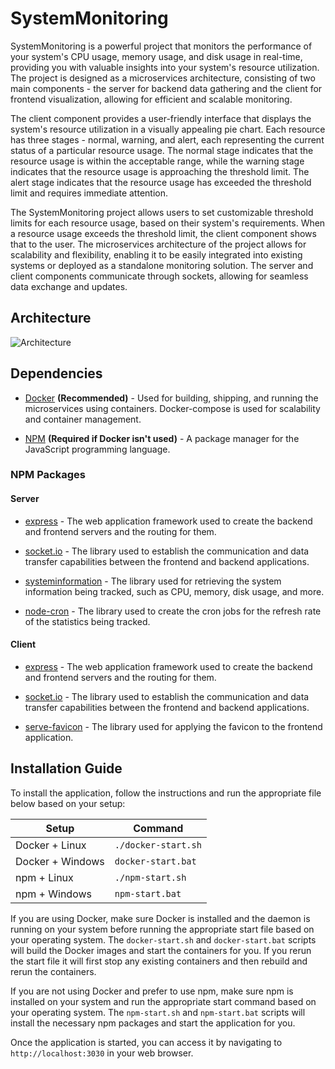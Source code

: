 # SystemMonitoring

SystemMonitoring is a powerful project that monitors the performance of your system's CPU usage, memory usage, and disk usage in real-time, providing you with valuable insights into your system's resource utilization. The project is designed as a microservices architecture, consisting of two main components - the server for backend data gathering and the client for frontend visualization, allowing for efficient and scalable monitoring.

The client component provides a user-friendly interface that displays the system's resource utilization in a visually appealing pie chart. Each resource has three stages - normal, warning, and alert, each representing the current status of a particular resource usage. The normal stage indicates that the resource usage is within the acceptable range, while the warning stage indicates that the resource usage is approaching the threshold limit. The alert stage indicates that the resource usage has exceeded the threshold limit and requires immediate attention.

The SystemMonitoring project allows users to set customizable threshold limits for each resource usage, based on their system's requirements. When a resource usage exceeds the threshold limit, the client component shows that to the user. The microservices architecture of the project allows for scalability and flexibility, enabling it to be easily integrated into existing systems or deployed as a standalone monitoring solution. The server and client components communicate through sockets, allowing for seamless data exchange and updates.

## Architecture

![Architecture](https://i.imgur.com/JirqOPX.png)

## Dependencies

- [Docker](https://www.docker.com/) **(Recommended)** - Used for building, shipping, and running the microservices using containers. Docker-compose is used for scalability and container management.

- [NPM](https://www.npmjs.com/) **(Required if Docker isn't used)** - A package manager for the JavaScript programming language.

### NPM Packages

#### Server

- [express](https://www.npmjs.com/package/express) - The web application framework used to create the backend and frontend servers and the routing for them.

- [socket.io](https://www.npmjs.com/package/socket.io) - The library used to establish the communication and data transfer capabilities between the frontend and backend applications.

- [systeminformation](https://www.npmjs.com/package/systeminformation) - The library used for retrieving the system information being tracked, such as CPU, memory, disk usage, and more.

- [node-cron](https://www.npmjs.com/package/node-cron) - The library used to create the cron jobs for the refresh rate of the statistics being tracked. 

#### Client

- [express](https://www.npmjs.com/package/express) - The web application framework used to create the backend and frontend servers and the routing for them.

- [socket.io](https://www.npmjs.com/package/socket.io) - The library used to establish the communication and data transfer capabilities between the frontend and backend applications.

- [serve-favicon](https://www.npmjs.com/package/serve-favicon) - The library used for applying the favicon to the frontend application.

## Installation Guide

To install the application, follow the instructions and run the appropriate file below based on your setup:

| Setup       | Command        |
|-------------|----------------|
| Docker + Linux    | `./docker-start.sh` |
| Docker + Windows  | `docker-start.bat` |
| npm + Linux       | `./npm-start.sh`    |
| npm + Windows     | `npm-start.bat`     |

If you are using Docker, make sure Docker is installed and the daemon is running on your system before running the appropriate start file based on your operating system. The `docker-start.sh` and `docker-start.bat` scripts will build the Docker images and start the containers for you. If you rerun the start file it will first stop any existing containers and then rebuild and rerun the containers.

If you are not using Docker and prefer to use npm, make sure npm is installed on your system and run the appropriate start command based on your operating system. The `npm-start.sh` and `npm-start.bat` scripts will install the necessary npm packages and start the application for you.

Once the application is started, you can access it by navigating to `http://localhost:3030` in your web browser.
